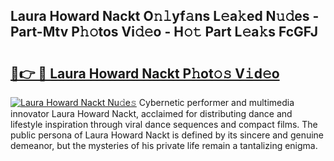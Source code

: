 ## Laura Howard Nackt O𝚗𝚕yf𝚊ns L𝚎a𝚔ed N𝚞𝚍es - Part-Mtv P𝚑𝚘tos Vi𝚍𝚎o - H𝚘𝚝 Part L𝚎a𝚔s FcGFJ

# <h2><a href="http://kfbaqh.oniu.top/?m=Laura+Howard+Nackt">🔗👉 🔴 Laura Howard Nackt P𝚑ot𝚘𝚜 V𝚒d𝚎o</a></h2>

[![Laura Howard Nackt Nu𝚍e𝚜](https://i.imgur.com/0qMVB7G.gif)](http://kfbaqh.oniu.top/?m=Laura+Howard+Nackt)
Cybernetic performer and multimedia innovator Laura Howard Nackt, acclaimed for distributing dance and lifestyle inspiration through viral dance sequences and compact films. The public persona of Laura Howard Nackt is defined by its sincere and genuine demeanor, but the mysteries of his private life remain a tantalizing enigma.  
